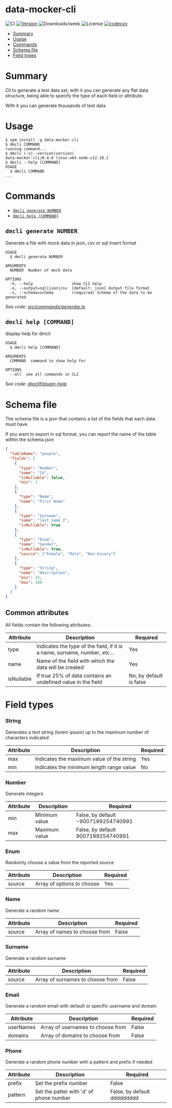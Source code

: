 data-mocker-cli
===============

![CI](https://github.com/Gunmer/data-mocker-cli/workflows/CI/badge.svg)
[![Version](https://img.shields.io/npm/v/data-mocker-cli.svg)](https://npmjs.org/package/data-mocker-cli)
![Downloads/week](https://img.shields.io/npm/dw/data-mocker-cli.svg)
![License](https://img.shields.io/npm/l/data-mocker-cli.svg)
[![codecov](https://codecov.io/gh/Gunmer/data-mocker-cli/branch/master/graph/badge.svg)](https://codecov.io/gh/Gunmer/data-mocker-cli)

<!-- toc -->
* [Summary](#summary)
* [Usage](#usage)
* [Commands](#commands)
* [Schema file](#schema-file)
* [Field types](#field-types)
<!-- tocstop -->
# Summary
Cli to generate a test data set, with it you can generate any flat data structure, being able to specify the type of each field or attribute.

With it you can generate thousands of test data


# Usage
<!-- usage -->
```sh-session
$ npm install -g data-mocker-cli
$ dmcli COMMAND
running command...
$ dmcli (-v|--version|version)
data-mocker-cli/0.4.0 linux-x64 node-v12.18.1
$ dmcli --help [COMMAND]
USAGE
  $ dmcli COMMAND
...
```
<!-- usagestop -->
# Commands
<!-- commands -->
* [`dmcli generate NUMBER`](#dmcli-generate-number)
* [`dmcli help [COMMAND]`](#dmcli-help-command)

## `dmcli generate NUMBER`

Generate a file with mock data in json, csv or sql insert format

```
USAGE
  $ dmcli generate NUMBER

ARGUMENTS
  NUMBER  Number of mock data

OPTIONS
  -h, --help                 show CLI help
  -o, --output=sql|json|csv  [default: json] Output file format
  -s, --schema=schema        (required) Schema of the data to be generated
```

_See code: [src/commands/generate.ts](https://github.com/Gunmer/data-mocker-cli/blob/v0.4.0/src/commands/generate.ts)_

## `dmcli help [COMMAND]`

display help for dmcli

```
USAGE
  $ dmcli help [COMMAND]

ARGUMENTS
  COMMAND  command to show help for

OPTIONS
  --all  see all commands in CLI
```

_See code: [@oclif/plugin-help](https://github.com/oclif/plugin-help/blob/v3.1.0/src/commands/help.ts)_
<!-- commandsstop -->

# Schema file
The schema file is a json that contains a list of the fields that each data must have.

If you want to export in sql format, you can report the name of the table within the schema.json

```json
{
  "tableName": "people",
  "fields": [
    {
      "type": "Number",
      "name": "Id",
      "isNullable": false,
      "min": 1
    },
    {
      "type": "Name",
      "name": "First Name"
    },
    {
      "type": "Surname",
      "name": "last name 2",
      "isNullable": true
    },
    {
      "type": "Enum",
      "name": "Gender",
      "isNullable": true,
      "source": ["Female", "Male", "Non-binary"]
    },
    {
      "type": "String",
      "name": "Description",
      "min": 25,
      "max": 100
    }
  ]
}
```

## Common attributes

All fields contain the following attributes:

| Attribute  | Description                                                                | Required                |
|------------|----------------------------------------------------------------------------|-------------------------|
| type       | Indicates the type of the field, if it is a name, surname, number, etc... | Yes                     |
| name       | Name of the field with which the data will be created                      | Yes                     |
| isNullable | If true 25% of data contains an undefined value in the field               | No, by default is false |

# Field types
### String
Generates a text string (lorem ipsum) up to the maximum number of characters indicated

| Attribute | Description                               | Required |
|-----------|-------------------------------------------|----------|
| max       | Indicates the maximum value of the string | Yes      |
| min       | Indicates the minimum length range value  | No       |

### Number
Generate integers

| Attribute | Description   | Required                            |
|-----------|---------------|-------------------------------------|
| min       | Minimum value | False, by default −9007199254740991 |
| max       | Maximum value | False, by default 9007199254740991  |

### Enum
Randomly choose a value from the reported source

| Attribute | Description                | Required |
|-----------|----------------------------|----------|
| source    | Array of options to choose | Yes      |

### Name
Generate a random name

| Attribute | Description                   | Required |
|-----------|-------------------------------|----------|
| source    | Array of names to choose from | False    |

### Surname
Generate a random surname

| Attribute | Description                      | Required |
|-----------|----------------------------------|----------|
| source    | Array of surnames to choose from | False    |

### Email
Generate a random email with default or specific username and domain 

| Attribute | Description                       | Required |
|-----------|-----------------------------------|----------|
| userNames | Array of usernames to choose from | False    |
| domains   | Array of domains to choose from   | False    |

### Phone
Generate a random phone number with a pattern and prefix if needed

| Attribute | Description                             | Required                    |
|-----------|-----------------------------------------|-----------------------------|
| prefix    | Set the prefix number                   | False                       |
| pattern   | Set the patter with 'd' of phone number | False, by default ddddddddd |
